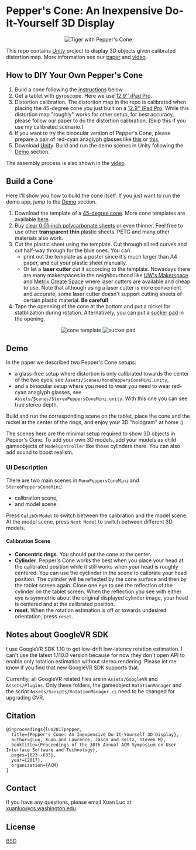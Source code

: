 
# Pepper's Cone: An Inexpensive Do-It-Yourself 3D Display
<p align="center">
  <img src="https://github.com/roxanneluo/Pepper-s-Cone-Unity/raw/master/doc/PeppersCone.gif" alt="Tiger with Pepper's Cone"/>
</p>

This repo contains [Unity](https://unity3d.com/) project to display 3D objects given calibrated distortion map. More information see our [paper](http://roxanneluo.github.io/PeppersCone.html) and [video](https://youtu.be/W2P-suog684).

## How to DIY Your Own Pepper's Cone
1. Build a cone following the [instructions](#build_cone) below.
2. Get a tablet with gyroscope. Here we use [ 12.9'' iPad Pro](https://www.apple.com/ipad-pro/).
3. Distortion calibration. The distortion map in the repo is calibrated when placing the 45-degree cone you just built on a [ 12.9'' iPad Pro](https://www.apple.com/ipad-pro/). 
	While this distortion map "roughly" works for other setup, for best accuracy,
	please follow our paper to do the distortion calibration.
	(Skip this if you use my calibrated scenario.)
4. If you want to try the binocular version of Pepper's Cone, please prepare a
   pair of red-cyan anaglyph glasses like [this](https://www.amazon.com/50-Pairs-Glasses-Anaglyph-Cardboard/dp/B009TZRIGG/ref=sr_1_5?ie=UTF8&qid=1515391228&sr=8-5&keywords=anaglyph+glasses)
	or [this](https://www.amazon.com/BIAL-Red-blue-Glasses-Anaglyph-game-Extra/dp/B01ANJXCU2/ref=sr_1_1_sspa?ie=UTF8&qid=1515391228&sr=8-1-spons&keywords=anaglyph+glasses&psc=1).
5. Download [Unity](https://unity3d.com/). Build and run the demo scenes in Unity following the [Demo](#demo) section.

The assembly process is also shown in the [video](https://youtu.be/W2P-suog684?t=21).

## <a name="build_cone"></a>Build a Cone
Here I'll show you how to build the cone itself. If you just want to run the demo app, jump to the [Demo](#demo) section.
1. Download the template of a [45-degree cone](https://drive.google.com/open?id=1oQdD7Qd_Vl1tgVuC9qUqwRtVh-BpPNKS). More cone templates are available [here](https://drive.google.com/drive/folders/11HggZe3xQmn-K04CsQn9UBVVDNrPS_ql?usp=sharing).
2. Buy [clear 0.01-inch polycarbonate sheets](https://www.tapplastics.com) or even thinner. Feel free to use other **transparent** **thin** plastic sheets. PETG and many other materials also work.
3. Cut the plastic sheet using the template. Cut through all red curves and cut half-way through for the blue ones. You can
	- print out the template as a poster since it's much larger than A4 paper, and cut your plastic sheet manually.
	- Or let a **laser cutter** cut it according to the template. Nowadays there are many makerspaces in the neighbourhood like [UW's Makerspace](https://comotion.uw.edu/what-we-do/makerspace/) and [Metrix Create Space](http://www.metrixcreatespace.com) where laser cutters are available and cheap to use. Note that although using a laser cutter is more convenient and accurate, some laser cutter doesn't support cutting sheets of certain plastic material. **Be careful!**
4. Tape the openning of the cone at the bottom and put a nickel for statblization during rotation. Alternatively, you can put a [sucker pad](https://www.amazon.com/Whaline-Suction-Plastic-Sucker-without/dp/B071WFNKTB/ref=sr_1_1_sspa?ie=UTF8&qid=1515392318&sr=8-1-spons&keywords=sucker+pad+office&psc=1) in the opening.
									
<p align="center">
  <img src="https://github.com/roxanneluo/Pepper-s-Cone-Unity/raw/master/doc/cone_template.png" alt="cone template"/>
  <img src="https://github.com/roxanneluo/Pepper-s-Cone-Unity/raw/master/doc/sucker_pad.jpg" alt="sucker pad"/>
</p>

## <a name="demo"> </a>Demo
In the paper we described two Pepper's Cone setups:
- a glass-free setup where distortion is only calibrated towards the center of the two eyes, see `Assets/Scenes/MonoPeppersConeMini.unity`,
- and a binocular setup where you need to wear you need to wear red-cyan anaglyph
glasses, see `Assets/Scenes/StereoPeppersConeMini.unity`. With this one you can
see true stereo depth.

Build and run the corresponding scene on the tablet, place the cone and the
nickel at the center of the rings, and enjoy your 3D "hologram" at home :)

The scenes here are the minimal setup required to show 3D objects in Pepepr's Cone. To add
your own 3D models, add your models as child gameobjects of `ModelController`
like those cylinders there.
You can also add sound to boost realism.

### UI Description
There are two main scenes in `MonoPeppersConeMini` and `StereoPeppersConeMini`:
- calibration scene,
- and model scene.

Press `CalibOrModel` to switch between the calibration and the model scene.
At the model scene, press `Next Model` to switch
between different 3D models.

#### Calibration Scene
- **Concentric rings**. You should put the cone at the
center. 
- **Cylinder**. Pepper's Cone works the best when you place your head at the calibrated
position while it still works when your head is roughly centered. You can use
the cyclinder in the scene to calibrate your head position. The cylinder will be
reflected by the cone surface and then by the tablet screen again. Close one eye
to see the reflection of the cylinder on the tablet screen. When the reflection you see with
either eye is symmetric about the original displayed cylinder image, your head
is centered and at the calibrated position.
- **reset**. When the rotation estimation is off or towards undesired
  orientation, press `reset`.

## Notes about GoogleVR SDK
I use GoogleVR SDK 1.10 to get low-drift low-latency rotation estimation. I
can't use the latest 1.110.0 version because for now they don't open API to enable only rotation
estimation without stereo rendering. Please let me know if you find that
new GoogleVR SDK supports that. 

Currently, all GoogleVR related files are in `Assets/GoogleVR` and
`Assets/Plugins`. Only these folders, the gameobject `RotationManager` and the script
`Assets/Scripts/RotationManager.cs` need to be changed for upgrading GVR.
   
## Citation
```
@inproceedings{luo2017pepper,
  title={Pepper's Cone: An Inexpensive Do-It-Yourself 3D Display},
  author={Luo, Xuan and Lawrence, Jason and Seitz, Steven M},
  booktitle={Proceedings of the 30th Annual ACM Symposium on User Interface Software and Technology},
  pages={623--633},
  year={2017},
  organization={ACM}
}
```

## Contact
If you have any questions, please email Xuan Luo at
<xuanluo@cs.washington.edu>.

## License
[BSD](https://github.com/roxanneluo/Pepper-s-Cone-Unity/raw/master/LICENSE)
